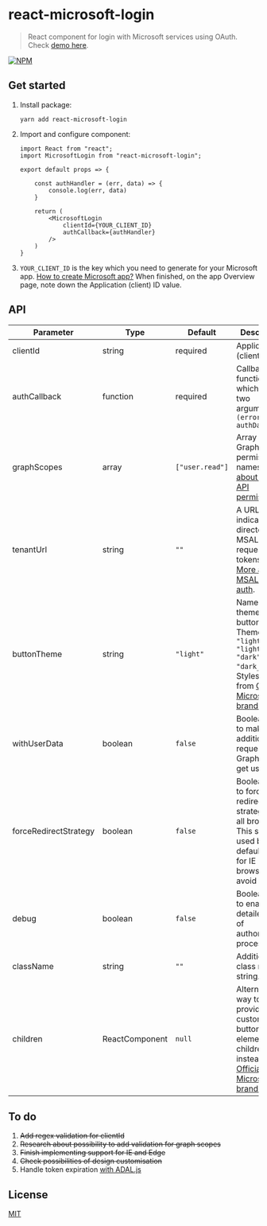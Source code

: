 # react-microsoft-login

> React component for login with Microsoft services using OAuth. Check [demo here](https://alexandrtovmach.github.io/react-microsoft-login/).

[![NPM](https://nodei.co/npm/react-microsoft-login.png)](https://www.npmjs.com/package/react-microsoft-login)

## Get started

1. Install package:
   ```
   yarn add react-microsoft-login
   ```
2. Import and configure component:

   ```
   import React from "react";
   import MicrosoftLogin from "react-microsoft-login";

   export default props => {

       const authHandler = (err, data) => {
           console.log(err, data)
       }

       return (
           <MicrosoftLogin
               clientId={YOUR_CLIENT_ID}
               authCallback={authHandler}
           />
       )
   }

   ```

3. `YOUR_CLIENT_ID` is the key which you need to generate for your Microsoft app. [How to create Microsoft app?](https://docs.microsoft.com/en-us/azure/active-directory/develop/quickstart-v2-register-an-app) When finished, on the app Overview page, note down the Application (client) ID value.

## API

| Parameter             | Type           | Default         | Description                                                                                                                                                                                                                                         |
| --------------------- | -------------- | --------------- | --------------------------------------------------------------------------------------------------------------------------------------------------------------------------------------------------------------------------------------------------- |
| clientId              | string         | required        | Application (client) ID                                                                                                                                                                                                                             |
| authCallback          | function       | required        | Callback function which takes two arguments `(error, authData)`                                                                                                                                                                                     |
| graphScopes           | array          | `["user.read"]` | Array of Graph API permission names. [More about Graph API permissions](https://developer.microsoft.com/en-us/graph/docs/concepts/permissions_reference).                                                                                           |
| tenantUrl             | string         | `""`            | A URL indicating a directory that MSAL can request tokens from. [More about MSAL tenant auth](https://github.com/AzureAD/microsoft-authentication-library-for-js/wiki/MSAL-basics).                                                                 |
| buttonTheme           | string         | `"light"`       | Name of theme for button style. Themes: `"light"` `"light_short"` `"dark"` `"dark_short"`. Styles come from [Official Microsoft brand design](https://docs.microsoft.com/en-us/azure/active-directory/develop/howto-add-branding-in-azure-ad-apps). |
| withUserData          | boolean        | `false`         | Boolean flag to make an additional request to GraphAPI to get user data.                                                                                                                                                                            |
| forceRedirectStrategy | boolean        | `false`         | Boolean flag to force redirect login strategy for all browsers. This strategy used by default just for IE browsers to avoid issues.                                                                                                                 |
| debug                 | boolean        | `false`         | Boolean flag to enable detailed logs of authorization process.                                                                                                                                                                                      |
| className             | string         | `""`            | Additional class name string.                                                                                                                                                                                                                       |
| children              | ReactComponent | `null`          | Alternative way to provide custom button element as a children prop instead of [Official Microsoft brand design](https://docs.microsoft.com/en-us/azure/active-directory/develop/howto-add-branding-in-azure-ad-apps)                               |

## To do

1. ~~Add regex validation for clientId~~
2. ~~Research about possibility to add validation for graph scopes~~
3. ~~Finish implementing support for IE and Edge~~
4. ~~Check possibilities of design customisation~~
5. Handle token expiration [with ADAL.js](https://docs.microsoft.com/en-us/azure/active-directory/develop/single-page-application#token-expiration)

## License

[MIT](https://github.com/nishanths/license/blob/master/LICENSE)
